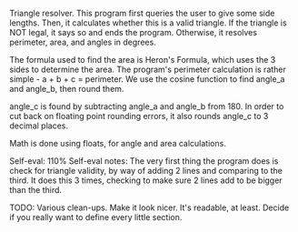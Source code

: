 Triangle resolver.
This program first queries the user to give some side lengths. Then, it calculates whether this is a valid triangle. If the triangle is NOT legal, it says so and ends the program. Otherwise, it resolves perimeter, area, and angles in degrees.

The formula used to find the area is Heron's Formula, which uses the 3 sides to determine the area. The program's perimeter calculation is rather simple - a + b + c = perimeter. We use the cosine function to find angle_a and angle_b, then round them.

angle_c is found by subtracting angle_a and angle_b from 180. In order to cut back on floating point rounding errors, it also rounds angle_c to 3 decimal places.

Math is done using floats, for angle and area calculations.

Self-eval: 110%
Self-eval notes: The very first thing the program does is check for triangle validity, by way of adding 2 lines and comparing to the third. It does this 3 times, checking to make sure 2 lines add to be bigger than the third.

TODO: Various clean-ups. Make it look nicer. It's readable, at least. Decide if you really want to define every little section. 